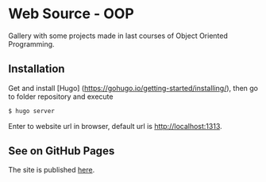 # Web Source - OOP

Gallery with some projects made in last courses of Object Oriented Programming.

## Installation

Get and install [Hugo] (https://gohugo.io/getting-started/installing/), then go to folder repository and execute


```sh
$ hugo server
```

Enter to website url in browser, default url is [http://localhost:1313](http://localhost:1313).

## See on GitHub Pages

The site is published [here](http://juliansalomon.github.io/oopsource/).